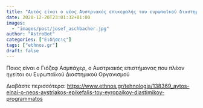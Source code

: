 ```yaml
---
title: "Αυτός είναι ο νέος Αυστριακός επικεφαλής του ευρωπαϊκού διαστημικού προγράμματος "
date: 2020-12-20T23:01:32+01:00
images:
  - "images/post/josef_aschbacher.jpg"
author: "AstroBot"
categories: ["Ειδήσεις"]
tags: ["ethnos.gr"]
draft: false
---
```


Ποιος είναι ο Γιόζεφ Ασμπάχερ, ο Αυστριακός επιστήμονας που πλέον ηγείται ου Ευρωπαϊκού Διαστημικού Οργανισμού

Διαβάστε περισσότερα: https://www.ethnos.gr/tehnologia/138369_aytos-einai-o-neos-aystriakos-epikefalis-toy-eyropaikoy-diastimikoy-programmatos
